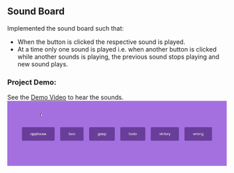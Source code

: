 ## Sound Board
Implemented the sound board such that:
- When the button is clicked the respective sound is played.
- At a time only one sound is played i.e. when another button is clicked while another sounds is playing, the previous sound stops playing and new sound plays. 

### Project Demo:
See the [Demo Video](https://github.com/milan-vishnoi/50-Days-50-Projects/blob/main/09.%20Sound%20Board/demo.mp4) to hear the sounds.
![Project Demo](https://github.com/milan-vishnoi/50-Days-50-Projects/blob/main/09.%20Sound%20Board/demo.gif)